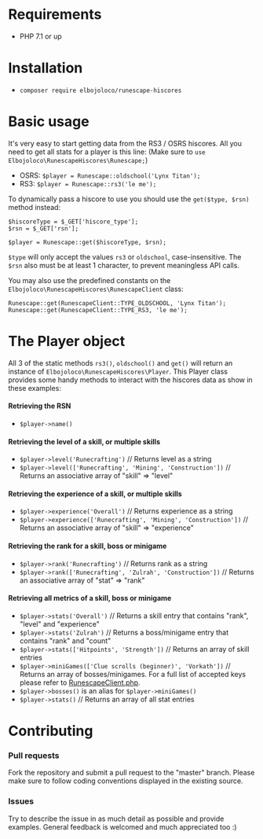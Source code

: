 
# Requirements
- PHP 7.1 or up

# Installation
- `composer require elbojoloco/runescape-hiscores`

# Basic usage
It's very easy to start getting data from the RS3 / OSRS hiscores. All you need to get all stats for a player is this line: (Make sure to `use Elbojoloco\RunescapeHiscores\Runescape;`)
- OSRS: `$player = Runescape::oldschool('Lynx Titan');`
- RS3: `$player = Runescape::rs3('le me');`

To dynamically pass a hiscore to use you should use the `get($type, $rsn)` method instead:
```
$hiscoreType = $_GET['hiscore_type'];
$rsn = $_GET['rsn'];

$player = Runescape::get($hiscoreType, $rsn);
```
`$type` will only accept the values `rs3` or `oldschool`, case-insensitive. The `$rsn` also must be at least 1 character, to prevent meaningless API calls.

You may also use the predefined constants on the `Elbojoloco\RunescapeHiscores\RunescapeClient` class:
```
Runescape::get(RunescapeClient::TYPE_OLDSCHOOL, 'Lynx Titan');
Runescape::get(RunescapeClient::TYPE_RS3, 'le me');
```

# The Player object
All 3 of the static methods `rs3()`, `oldschool()` and `get()` will return an instance of `Elbojoloco\RunescapeHiscores\Player`.
This Player class provides some handy methods to interact with the hiscores data as show in these examples:
#### Retrieving the RSN
- `$player->name()`

#### Retrieving the level of a skill, or multiple skills
- `$player->level('Runecrafting')` // Returns level as a string
- `$player->level(['Runecrafting', 'Mining', 'Construction'])` // Returns an associative array of "skill" => "level"

#### Retrieving the experience of a skill, or multiple skills
- `$player->experience('Overall')` // Returns experience as a string
- `$player->experience(['Runecrafting', 'Mining', 'Construction'])` // Returns an associative array of "skill" => "experience"

#### Retrieving the rank for a skill, boss or minigame
- `$player->rank('Runecrafting')` // Returns rank as a string
- `$player->rank(['Runecrafting', 'Zulrah', 'Construction'])` // Returns an associative array of "stat" => "rank"

#### Retrieving all metrics of a skill, boss or minigame
- `$player->stats('Overall')` // Returns a skill entry that contains "rank", "level" and "experience"
- `$player->stats('Zulrah')` // Returns a boss/minigame entry that contains "rank" and "count"
- `$player->stats(['Hitpoints', 'Strength'])` // Returns an array of skill entries
- `$player->miniGames(['Clue scrolls (beginner)', 'Vorkath'])` // Returns an array of bosses/minigames. For a full list of accepted keys please refer to [RunescapeClient.php](https://github.com/elbojoloco/runescape-hiscores/blob/master/src/RunescapeClient.php#L57).
- `$player->bosses()` is an alias for `$player->miniGames()`
- `$player->stats()` // Returns an array of all stat entries

# Contributing

### Pull requests
Fork the repository and submit a pull request to the "master" branch. Please make sure to follow coding conventions displayed in the existing source.

### Issues
Try to describe the issue in as much detail as possible and provide examples. General feedback is welcomed and much appreciated too :)
